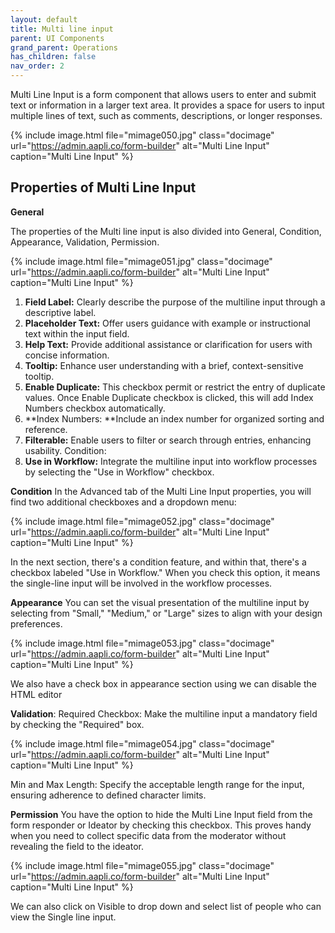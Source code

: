 ```yaml
---
layout: default
title: Multi line input 
parent: UI Components
grand_parent: Operations
has_children: false
nav_order: 2
---
```

Multi Line Input is a form component that allows users to enter and submit text or information in a larger text area. It provides a space for users to input multiple lines of text, such as comments, descriptions, or longer responses.

{% include image.html file="mimage050.jpg" class="docimage" url="https://admin.aapli.co/form-builder" alt="Multi Line Input" caption="Multi Line Input" %}

## Properties of Multi Line Input 

**General**

The properties of the Multi line input is also divided into General, Condition, Appearance, Validation, Permission. 

{% include image.html file="mimage051.jpg" class="docimage" url="https://admin.aapli.co/form-builder" alt="Multi Line Input" caption="Multi Line Input" %}

1. **Field Label:** Clearly describe the purpose of the multiline input through a descriptive label.
2. **Placeholder Text:** Offer users guidance with example or instructional text within the input field.
3. **Help Text:** Provide additional assistance or clarification for users with concise information.
4. **Tooltip:** Enhance user understanding with a brief, context-sensitive tooltip.
5. **Enable Duplicate:** This checkbox permit or restrict the entry of duplicate values.
Once Enable Duplicate checkbox is clicked, this will add Index Numbers checkbox automatically.
6. **Index Numbers: **Include an index number for organized sorting and reference.
7. **Filterable:** Enable users to filter or search through entries, enhancing usability.
Condition:
8. **Use in Workflow:** Integrate the multiline input into workflow processes by selecting the "Use in Workflow" checkbox.


**Condition**
In the Advanced tab of the Multi Line Input properties, you will find two additional checkboxes and a dropdown menu:

{% include image.html file="mimage052.jpg" class="docimage" url="https://admin.aapli.co/form-builder" alt="Multi Line Input" caption="Multi Line Input" %}

In the next section, there's a condition feature, and within that, there's a checkbox labeled "Use in Workflow." When you check this option, it means the single-line input will be involved in the workflow processes.

**Appearance**
You can set the visual presentation of the multiline input by selecting from "Small," "Medium," or "Large" sizes to align with your design preferences.

{% include image.html file="mimage053.jpg" class="docimage" url="https://admin.aapli.co/form-builder" alt="Multi Line Input" caption="Multi Line Input" %}

We also have a check box in appearance section using we can disable the HTML editor

**Validation**:
Required Checkbox: Make the multiline input a mandatory field by checking the "Required" box.

{% include image.html file="mimage054.jpg" class="docimage" url="https://admin.aapli.co/form-builder" alt="Multi Line Input" caption="Multi Line Input" %}

Min and Max Length: Specify the acceptable length range for the input, ensuring adherence to defined character limits.

**Permission**
You have the option to hide the Multi Line Input field from the form responder or Ideator by checking this checkbox. This proves handy when you need to collect specific data from the moderator without revealing the field to the ideator.

{% include image.html file="mimage055.jpg" class="docimage" url="https://admin.aapli.co/form-builder" alt="Multi Line Input" caption="Multi Line Input" %}

We can also click on Visible to drop down and select list of people who can view the Single line input. 


